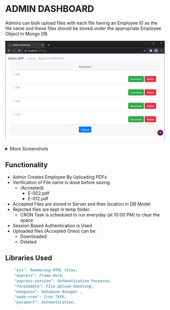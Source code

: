 # ADMIN DASHBOARD

Admins can bulk upload files with each file having an Employee ID as the file name and these files should be stored under the appropriate Employee Object in Mongo DB.

![Dashboard](screenshots/DASHBOARD.png)

<details>

<summary>More Screenshots</summary>

![Batch Upload](screenshots/Batch-Upload.png)
![HomePage](screenshots/HOMEPAGE.png)
![Login](screenshots/Login.png)
![Register](screenshots/Register.png)
</details>

## Functionality

- Admin Creates Employee By Uploading PDFs
- Verification of File name is done before saving
  - (Accepted)
    - E-002.pdf
    - E-012.pdf
- Accepted Files are stored in Server and their location in DB Model
- Rejected files are kept in temp folder.
  - CRON Task is scheduled to run everyday (at 10:00 PM) to clear the space
- Session Based Authentication is Used
- Uploaded files (Accepted Ones) can be:
  - Downloaded
  - Deleted

## Libraries Used

```md
    "ejs": Rendering HTML files,
    "express": Frame Work,
    "express-session": Authentication Purposes,
    "formidable": File Upload Handling,
    "mongoose": Database Manager ,
    "node-cron": Cron TASK,
    "passport": Authentication,
```
